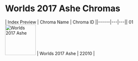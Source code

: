 # Worlds 2017 Ashe Chromas

| Index  Preview | Chroma Name | Chroma ID ||------|---|---|| 01  <img src='https://raw.communitydragon.org/latest/plugins/rcp-be-lol-game-data/global/default/v1/champion-chroma-images/22/22010.png' alt='Worlds 2017 Ashe' width='100'> | Worlds 2017 Ashe | 22010 |